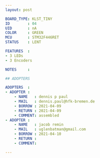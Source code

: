 ```yaml
---
layout: post

BOARD_TYPE: KLST_TINY
ID        : 04
UID       : nA
COLOR     : GREEN
MCU       : STM32F446RET
STATUS    : LENT

FEATURES  :
- 3 LEDs
- 3 Encoders

NOTES     :

## ADOPTERS

ADOPTERS  :
- ADOPTER :
    - NAME   : dennis p paul
    - MAIL   : dennis.paul@hfk-bremen.de
    - BORROW : 2021-04-09
    - RETURN : 2021-04-09
    - COMMENT: assembled
- ADOPTER :
    - NAME   : jacob remin
    - MAIL   : uglenbatman@gmail.com
    - BORROW : 2021-04-10
    - RETURN : 
    - COMMENT: 

---
```

